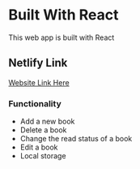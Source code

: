 # Built With React

This web app is built with React

## Netlify Link

[Website Link Here](https://timsbooks.netlify.app/)

### Functionality

* Add a new book
* Delete a book
* Change the read status of a book
* Edit a book
* Local storage

